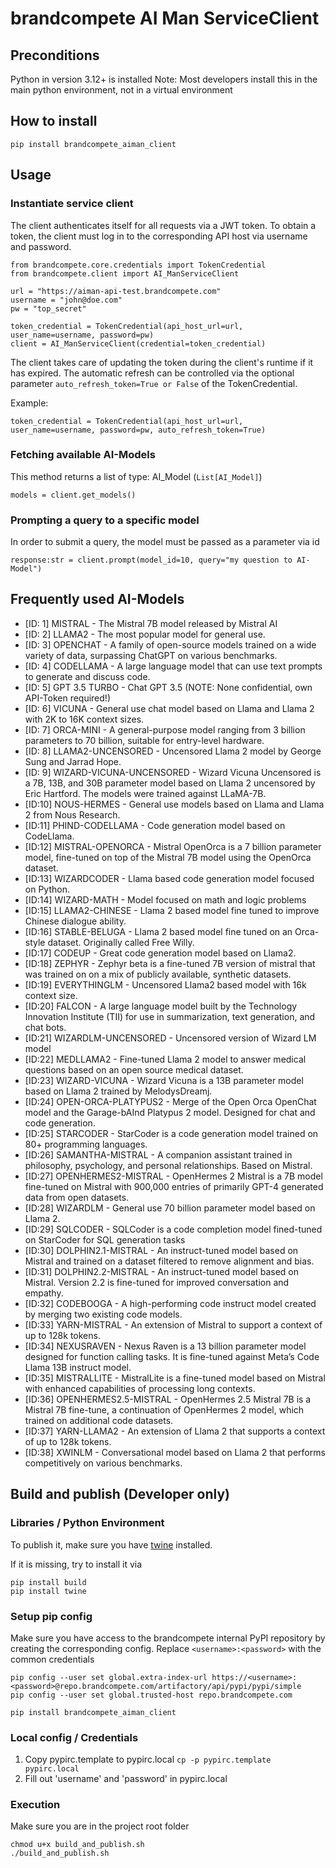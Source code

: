 # brandcompete AI Man ServiceClient

## Preconditions

Python in version 3.12+ is installed
Note: Most developers install this in the main python environment, not in a virtual environment



## How to install

```
pip install brandcompete_aiman_client
```

## Usage

### Instantiate service client

The client authenticates itself for all requests via a JWT token. 
To obtain a token, the client must log in to the corresponding API host via username and password.

```
from brandcompete.core.credentials import TokenCredential
from brandcompete.client import AI_ManServiceClient

url = "https://aiman-api-test.brandcompete.com"
username = "john@doe.com"
pw = "top_secret"

token_credential = TokenCredential(api_host_url=url, user_name=username, password=pw)
client = AI_ManServiceClient(credential=token_credential)
```

The client takes care of updating the token during the client's runtime if it has expired.
The automatic refresh can be controlled via the optional parameter ```auto_refresh_token=True or False``` of the TokenCredential.

Example:
```
token_credential = TokenCredential(api_host_url=url, user_name=username, password=pw, auto_refresh_token=True)
```

### Fetching available AI-Models

This method returns a list of type: AI_Model (```List[AI_Model]```)

```
models = client.get_models()
```

### Prompting a query to a specific model

In order to submit a query, the model must be passed as a parameter via id
```
response:str = client.prompt(model_id=10, query="my question to AI-Model")
```


## Frequently used AI-Models

- [ID: 1] MISTRAL                   - The Mistral 7B model released by Mistral AI
- [ID: 2] LLAMA2                    - The most popular model for general use.
- [ID: 3] OPENCHAT                  - A family of open-source models trained on a wide variety of data, surpassing ChatGPT on various benchmarks.
- [ID: 4] CODELLAMA                 - A large language model that can use text prompts to generate and discuss code.
- [ID: 5] GPT 3.5 TURBO             - Chat GPT 3.5 (NOTE: None confidential, own API-Token required!)
- [ID: 6] VICUNA                    - General use chat model based on Llama and Llama 2 with 2K to 16K context sizes.
- [ID: 7] ORCA-MINI                 - A general-purpose model ranging from 3 billion parameters to 70 billion, suitable for entry-level hardware. 
- [ID: 8] LLAMA2-UNCENSORED         - Uncensored Llama 2 model by George Sung and Jarrad Hope.
- [ID: 9] WIZARD-VICUNA-UNCENSORED  - Wizard Vicuna Uncensored is a 7B, 13B, and 30B parameter model based on Llama 2 uncensored by Eric Hartford. The models were trained against LLaMA-7B.
- [ID:10] NOUS-HERMES               - General use models based on Llama and Llama 2 from Nous Research.
- [ID:11] PHIND-CODELLAMA           - Code generation model based on CodeLlama.
- [ID:12] MISTRAL-OPENORCA          - Mistral OpenOrca is a 7 billion parameter model, fine-tuned on top of the Mistral 7B model using the OpenOrca dataset.
- [ID:13] WIZARDCODER               - Llama based code generation model focused on Python.
- [ID:14] WIZARD-MATH               - Model focused on math and logic problems
- [ID:15] LLAMA2-CHINESE            - Llama 2 based model fine tuned to improve Chinese dialogue ability.
- [ID:16] STABLE-BELUGA             - Llama 2 based model fine tuned on an Orca-style dataset. Originally called Free Willy.
- [ID:17] CODEUP                    - Great code generation model based on Llama2.
- [ID:18] ZEPHYR                    - Zephyr beta is a fine-tuned 7B version of mistral that was trained on on a mix of publicly available, synthetic datasets.
- [ID:19] EVERYTHINGLM              - Uncensored Llama2 based model with 16k context size.
- [ID:20] FALCON                    - A large language model built by the Technology Innovation Institute (TII) for use in summarization, text generation, and chat bots.
- [ID:21] WIZARDLM-UNCENSORED       - Uncensored version of Wizard LM model
- [ID:22] MEDLLAMA2                 - Fine-tuned Llama 2 model to answer medical questions based on an open source medical dataset.
- [ID:23] WIZARD-VICUNA             - Wizard Vicuna is a 13B parameter model based on Llama 2 trained by MelodysDreamj.
- [ID:24] OPEN-ORCA-PLATYPUS2       - Merge of the Open Orca OpenChat model and the Garage-bAInd Platypus 2 model. Designed for chat and code generation.
- [ID:25] STARCODER                 - StarCoder is a code generation model trained on 80+ programming languages.
- [ID:26] SAMANTHA-MISTRAL          - A companion assistant trained in philosophy, psychology, and personal relationships. Based on Mistral.
- [ID:27] OPENHERMES2-MISTRAL       - OpenHermes 2 Mistral is a 7B model fine-tuned on Mistral with 900,000 entries of primarily GPT-4 generated data from open datasets.
- [ID:28] WIZARDLM                  - General use 70 billion parameter model based on Llama 2.
- [ID:29] SQLCODER                  - SQLCoder is a code completion model fined-tuned on StarCoder for SQL generation tasks
- [ID:30] DOLPHIN2.1-MISTRAL        - An instruct-tuned model based on Mistral and trained on a dataset filtered to remove alignment and bias.
- [ID:31] DOLPHIN2.2-MISTRAL        - An instruct-tuned model based on Mistral. Version 2.2 is fine-tuned for improved conversation and empathy.
- [ID:32] CODEBOOGA                 - A high-performing code instruct model created by merging two existing code models.
- [ID:33] YARN-MISTRAL              - An extension of Mistral to support a context of up to 128k tokens.
- [ID:34] NEXUSRAVEN                - Nexus Raven is a 13 billion parameter model designed for function calling tasks. It is fine-tuned against Meta’s Code Llama 13B instruct model.
- [ID:35] MISTRALLITE               - MistralLite is a fine-tuned model based on Mistral with enhanced capabilities of processing long contexts.
- [ID:36] OPENHERMES2.5-MISTRAL     - OpenHermes 2.5 Mistral 7B is a Mistral 7B fine-tune, a continuation of OpenHermes 2 model, which trained on additional code datasets.
- [ID:37] YARN-LLAMA2               - An extension of Llama 2 that supports a context of up to 128k tokens.
- [ID:38] XWINLM                    - Conversational model based on Llama 2 that performs competitively on various benchmarks.

## Build and publish (Developer only)

### Libraries / Python Environment

To publish it, make sure you have [twine](https://twine.readthedocs.io/) installed.

If it is missing, try to install it via
```
pip install build
pip install twine
```
### Setup pip config 

Make sure you have access to the brandcompete internal PyPI repository by creating the corresponding config.
Replace ```<username>:<password>``` with the common credentials

```
pip config --user set global.extra-index-url https://<username>:<password>@repo.brandcompete.com/artifactory/api/pypi/pypi/simple
pip config --user set global.trusted-host repo.brandcompete.com
```

```
pip install brandcompete_aiman_client
```
### Local config / Credentials
1) Copy pypirc.template to pypirc.local ```cp -p pypirc.template pypirc.local```
2) Fill out 'username' and 'password' in pypirc.local

### Execution

Make sure you are in the project root folder

```
chmod u+x build_and_publish.sh
./build_and_publish.sh   
```
